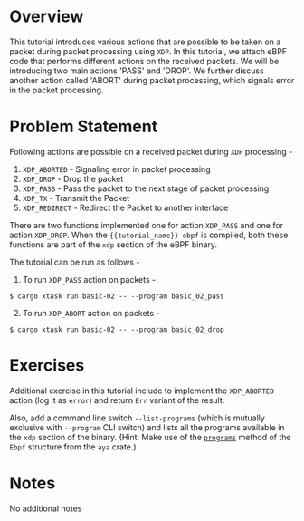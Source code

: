 # Overview

This tutorial introduces various actions that are possible to be taken on a packet during packet processing using `XDP`. In this tutorial, we attach eBPF code that performs different actions on the received packets. We will be introducing two main actions 'PASS' and 'DROP'. We further discuss another action called 'ABORT' during packet processing, which signals error in the packet processing.

# Problem Statement

Following actions are possible on a received packet during `XDP` processing -

1. `XDP_ABORTED` - Signaling error in packet processing
2. `XDP_DROP` - Drop the packet
3. `XDP_PASS` - Pass the packet to the next stage of packet processing
4. `XDP_TX` - Transmit the Packet
5. `XDP_REDIRECT` - Redirect the Packet to another interface

There are two functions implemented one for action `XDP_PASS` and one for action `XDP_DROP`. When the `{{tutorial_name}}-ebpf` is compiled, both these functions are part of the `xdp` section of the eBPF binary.

The tutorial can be run as follows -

1. To run `XDP_PASS` action on packets -

```shell
$ cargo xtask run basic-02 -- --program basic_02_pass
```

2. To run `XDP_ABORT` action on packets -

```shell
$ cargo xtask run basic-02 -- --program basic_02_drop
```

# Exercises

Additional exercise in this tutorial include to implement the `XDP_ABORTED` action (log it as `error`) and return `Err` variant of the result.

Also, add a command line switch `--list-programs` (which is mutually exclusive with `--program` CLI switch) and lists all the programs available in the `xdp` section of the binary. (Hint: Make use of the [`programs`](https://docs.aya-rs.dev/aya/struct.ebpf#method.programs) method of the `Ebpf` structure from the `aya` crate.)


# Notes

No additional notes
